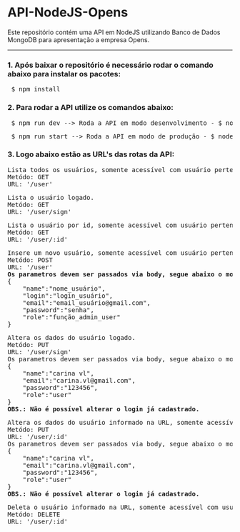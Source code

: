 # API-NodeJS-Opens
Este repositório contém uma API em NodeJS utilizando Banco de Dados MongoDB para apresentação a empresa Opens.

<hr>

### 1. Após baixar o repositório é necessário rodar o comando abaixo para instalar os pacotes:
<pre> $ npm install</pre>

### 2. Para rodar a API utilize os comandos abaixo:
<pre> $ npm run dev --> Roda a API em modo desenvolvimento - $ nodemon bin/server.js</pre>
<pre> $ npm run start --> Roda a API em modo de produção - $ node bin/server.js</pre>

### 3. Logo abaixo estão as URL's das rotas da API:
<pre>
Lista todos os usuários, somente acessível com usuário pertencente a role admin.
Metódo: GET
URL: '/user'
</pre>

<pre>
Lista o usuário logado.
Metódo: GET
URL: '/user/sign'
</pre>

<pre>
Lista o usuário por id, somente acessível com usuário pertencente a role admin, em :id deve ser substituído pelo id do usuário.
Metódo: GET
URL: '/user/:id'
</pre>

<pre>
Insere um novo usuário, somente acessível com usuário pertencente a role admin.
Metódo: POST
URL: '/user'
<strong>Os parametros devem ser passados via body, segue abaixo o modelo json:</strong>
{
	"name":"nome_usuário",
	"login":"login_usuário",
	"email":"email_usuário@gmail.com",
	"password":"senha",
	"role":"função_admin_user"
}
</pre>

<pre>
Altera os dados do usuário logado.
Metódo: PUT
URL: '/user/sign'
Os parametros devem ser passados via body, segue abaixo o modelo json:
{
	"name":"carina vl",
	"email":"carina.vl@gmail.com",
	"password":"123456",
	"role":"user"
}
<strong>OBS.: Não é possível alterar o login já cadastrado.</strong>
</pre>

<pre>
Altera os dados do usuário informado na URL, somente acessível com usuário pertencente a role admin, em :id deve ser substituído pelo id do usuário.
Metódo: PUT
URL: '/user/:id'
Os parametros devem ser passados via body, segue abaixo o modelo json:
{
	"name":"carina vl",
	"email":"carina.vl@gmail.com",
	"password":"123456",
	"role":"user"
}
<strong>OBS.: Não é possível alterar o login já cadastrado.</strong>
</pre>

<pre>
Deleta o usuário informado na URL, somente acessível com usuário pertencente a role admin, em :id deve ser substituído pelo id do usuário.
Metódo: DELETE
URL: '/user/:id'
</pre>

